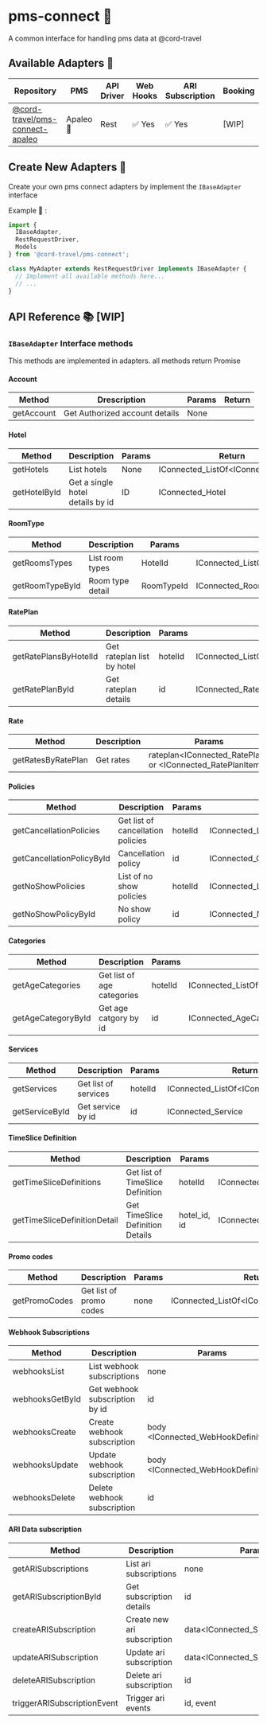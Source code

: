 # pms-connect :hotel:

A common interface for handling pms data at @cord-travel

## Available Adapters :nut_and_bolt:

| Repository                                                                           | PMS       | API Driver | Web Hooks              | ARI Subscription       | Booking |
| ------------------------------------------------------------------------------------ | --------- | ---------- | ---------------------- | ---------------------- | ------- |
| [@cord-travel/pms-connect-apaleo](https://github.com/cord-travel/pms-connect-apaleo) | Apaleo 🦁 | Rest       | :white_check_mark: Yes | :white_check_mark: Yes | [WIP]   |

## Create New Adapters :honey_pot:

Create your own pms connect adapters by implement the `IBaseAdapter` interface

Example :hatching_chick: :

```typescript
import {
  IBaseAdapter,
  RestRequestDriver,
  Models
} from '@cord-travel/pms-connect';

class MyAdapter extends RestRequestDriver implements IBaseAdapter {
  // Implement all available methods here...
  // ...
}
```

## API Reference :books: [WIP]

### `IBaseAdapter` Interface methods

This methods are implemented in adapters. all methods return Promise<Model>

#### Account

| Method     | Drescription                   | Params | Return |
| ---------- | ------------------------------ | ------ | ------ |
| getAccount | Get Authorized account details | None   |        |

#### Hotel

| Method       | Description                      | Params | Return                              |
| ------------ | -------------------------------- | ------ | ----------------------------------- |
| getHotels    | List hotels                      | None   | IConnected_ListOf<IConnected_Hotel> |
| getHotelById | Get a single hotel details by id | ID<ID> | IConnected_Hotel                    |

#### RoomType

| Method          | Description      | Params         | Return                                 |
| --------------- | ---------------- | -------------- | -------------------------------------- |
| getRoomsTypes   | List room types  | HotelId<ID>    | IConnected_ListOf<IConnected_RoomType> |
| getRoomTypeById | Room type detail | RoomTypeId<ID> | IConnected_RoomType                    |

#### RatePlan

| Method                | Description                | Params      | Return                                 |
| --------------------- | -------------------------- | ----------- | -------------------------------------- |
| getRatePlansByHotelId | Get rateplan list by hotel | hotelId<ID> | IConnected_ListOf<IConnected_RatePlan> |
| getRatePlanById       | Get rateplan details       | id<ID>      | IConnected_RatePlan                    |

#### Rate

| Method             | Description | Params                                                     | Return                             |
| ------------------ | ----------- | ---------------------------------------------------------- | ---------------------------------- |
| getRatesByRatePlan | Get rates   | rateplan<IConnected_RatePlan> or <IConnected_RatePlanItem> | IConnected_ListOf<IConnected_Rate> |

#### Policies

| Method                    | Description                       | Params      | Return                                           |
| ------------------------- | --------------------------------- | ----------- | ------------------------------------------------ |
| getCancellationPolicies   | Get list of cancellation policies | hotelId<ID> | IConnected_ListOf<IConnected_CancellationPolicy> |
| getCancellationPolicyById | Cancellation policy               | id<ID>      | IConnected_CancellationPolicy                    |
| getNoShowPolicies         | List of no show policies          | hotelId<ID> | IConnected_ListOf<IConnected_NoShowPolicy>       |
| getNoShowPolicyById       | No show policy                    | id<ID>      | IConnected_NoShowPolicy                          |

#### Categories

| Method             | Description                | Params      | Return                                    |
| ------------------ | -------------------------- | ----------- | ----------------------------------------- |
| getAgeCategories   | Get list of age categories | hotelId<ID> | IConnected_ListOf<IConnected_AgeCategory> |
| getAgeCategoryById | Get age catgory by id      | id<ID>      | IConnected_AgeCategory                    |

#### Services

| Method         | Description          | Params      | Return                                |
| -------------- | -------------------- | ----------- | ------------------------------------- |
| getServices    | Get list of services | hotelId<ID> | IConnected_ListOf<IConnected_Service> |
| getServiceById | Get service by id    | id<ID>      | IConnected_Service                    |

#### TimeSlice Definition

| Method         | Description          | Params      | Return                                |
| -------------- | -------------------- | ----------- | ------------------------------------- |
| getTimeSliceDefinitions    | Get list of TimeSlice Definition | hotelId<ID> | IConnected_ListOf<IConnected_TimeSliceDefinition> |
| getTimeSliceDefinitionDetail | Get TimeSlice Definition Details    | hotel_id<ID>, id<ID>      | IConnected_TimeSliceDefinition                    |

#### Promo codes

| Method        | Description             | Params | Return                                  |
| ------------- | ----------------------- | ------ | --------------------------------------- |
| getPromoCodes | Get list of promo codes | none   | IConnected_ListOf<IConnected_PromoCode> |

#### Webhook Subscriptions

| Method          | Description                    | Params                              | Return                         |
| --------------- | ------------------------------ | ----------------------------------- | ------------------------------ |
| webhooksList    | List webhook subscriptions     | none                                | IConnected_WebHookDefinition[] |
| webhooksGetById | Get webhook subscription by id | id<ID>                              | IConnected_WebHookDefinition   |
| webhooksCreate  | Create webhook subscription    | body <IConnected_WebHookDefinition> | id<string>                     |
| webhooksUpdate  | Update webhook subscription    | body <IConnected_WebHookDefinition> | id<string>                     |
| webhooksDelete  | Delete webhook subscription    | id<ID>                              | id<string>                     |

#### ARI Data subscription

| Method                      | Description                 | Params                            | Return                              |
| --------------------------- | --------------------------- | --------------------------------- | ----------------------------------- |
| getARISubscriptions         | List ari subscriptions      | none                              | IConnected_SubscriptionDefinition[] |
| getARISubscriptionById      | Get subscription details    | id<ID>                            | IConnected_SubscriptionDefinition   |
| createARISubscription       | Create new ari subscription | data<IConnected_SubscriptionBody> | id<string>                          |
| updateARISubscription       | Update ari subscription     | data<IConnected_SubscriptionBody> | id<string>                          |
| deleteARISubscription       | Delete ari subscription     | id<ID>                            | id<string>                          |
| triggerARISubscriptionEvent | Trigger ari events          | id<id>, event<string>             | id<string>                          |
